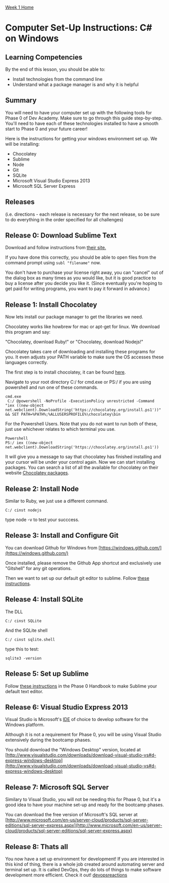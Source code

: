 [Week 1 Home](../)

# Computer Set-Up Instructions: C# on Windows

## Learning Competencies
By the end of this lesson, you should be able to:

- Install technologies from the command line
- Understand what a package manager is and why it is helpful

## Summary
You will need to have your computer set up with the following tools for Phase 0 of Dev Academy. Make sure to go through this guide step-by-step. You'll need to have each of these technologies installed to have a smooth start to Phase 0 and your future career!

Here is the instructions for getting your windows environment set up. We will be installing:

- Chocolatey
- Sublime
- Node
- Git
- SQLite
- Microsoft Visual Studio Express 2013
- Microsoft SQL Server Express

## Releases
(i.e. directions - each release is necessary for the next release, so be sure to do everything in the order specified for all challenges)

## Release 0: Download Sublime Text

Download and follow instructions from [their site.](http://www.sublimetext.com/)

If you have done this correctly, you should be able to open files from the command prompt using `subl "filename"` now.

You don't have to purchase your license right away, you can "cancel" out of the dialog box as many times as you would like, but it is good practice to buy a license after you decide you like it. (Since eventually you're hoping to get paid for writing programs, you want to pay it forward in advance.)

## Release 1: Install Chocolatey
Now lets install our package manager to get the libraries we need.

Chocolatey works like howbrew for mac or apt-get for linux. We download this program and say:

"Chocolatey, download Ruby!" or "Chocolatey, download Nodejs!"

Chocolatey takes care of downloading and installing these programs for you. It even adjusts your PATH variable to make sure the OS accesses these languages correctly.

The first step is to install chocolatey, it can be found [here](http://chocolatey.org/).

Navigate to your root directory C:/ for cmd.exe or PS:/ if you are using powershell and run one of these commands.

```shell
cmd.exe
 C:/ @powershell -NoProfile -ExecutionPolicy unrestricted -Command "iex ((new-object net.webclient).DownloadString('https://chocolatey.org/install.ps1'))" && SET PATH=%PATH%;%ALLUSERSPROFILE%\chocolatey\bin
 ```

For the Powershell Users. Note that you do not want to run both of these, just use whichever relates to which terminal you use.

 ```shell
Powershell
PS:/ iex ((new-object net.webclient).DownloadString('https://chocolatey.org/install.ps1'))
```

It will give you a message to say that chocolatey has finished installing and your cursor will be under your control again. Now we can start installing packages. You can search a list of all the available for chocolatey on their website [Chocolatey packages](http://chocolatey.org/packages).

## Release 2: Install Node

Similar to Ruby, we just use a different command.

```shell
C:/ cinst nodejs
```

type node -v to test your succcess.

## Release 3: Install and Configure Git

You can download Github for Windows from [https://windows.github.com/](https://windows.github.com/)

Once installed, please remove the Github App shortcut and exclusively use "Gitshell" for any git operations.

Then we want to set up our default git editor to sublime. Follow [these instructions](http://stackoverflow.com/questions/8951275/git-config-core-editor-how-to-make-sublime-text-the-default-editor-for-git-on/9408117#9408117).

## Release 4: Install SQLite

The DLL
```shell
C:/ cinst SQLite
```
And the SQLite shell
```shell
C:/ cinst sqlite.shell
```

type this to test:

```shell
sqlite3 -version
```

## Release 5: Set up Sublime
Follow [these instructions](https://github.com/pukeko-2015/phase-0-handbook/blob/master/text-editor-setup.md) in the Phase 0 Handbook to make Sublime your default text editor.

## Release 6: Visual Studio Express 2013

Visual Studio is Microsoft's [IDE](http://en.wikipedia.org/wiki/Integrated_development_environment) of choice to develop software for the Windows platform.

Although it is not a requirement for Phase 0, you will be using Visual Studio extensively during the bootcamp phases.

You should download the "Windows Desktop" version, located at [http://www.visualstudio.com/downloads/download-visual-studio-vs#d-express-windows-desktop](http://www.visualstudio.com/downloads/download-visual-studio-vs#d-express-windows-desktop)

## Release 7: Microsoft SQL Server 

Similary to Visual Studio, you will not be needing this for Phase 0, but it's a good idea to have your machine set-up and ready for the bootcamp phases.

You can download the free version of Microsoft's SQL server at [http://www.microsoft.com/en-us/server-cloud/products/sql-server-editions/sql-server-express.aspx](http://www.microsoft.com/en-us/server-cloud/products/sql-server-editions/sql-server-express.aspx)

## Release 8: Thats all

You now have a set up environment for development! If you are interested in this kind of thing, there is a whole job created around automating server and terminal set up. It is called DevOps, they do lots of things to make software development more efficient. Check it out! [devopsreactions](http://devopsreactions.tumblr.com/)
